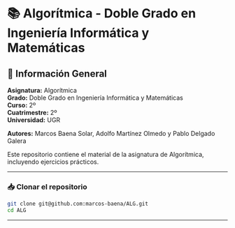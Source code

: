 # 📚 Algorítmica - Doble Grado en Ingeniería Informática y Matemáticas

## 📌 Información General
**Asignatura:** Algorítmica  
**Grado:** Doble Grado en Ingeniería Informática y Matemáticas  
**Curso:** 2º  
**Cuatrimestre:** 2º  
**Universidad:** UGR

**Autores:** Marcos Baena Solar, Adolfo Martínez Olmedo y Pablo Delgado Galera

Este repositorio contiene el material de la asignatura de Algorítmica, incluyendo ejercicios prácticos.

---

### 📥 Clonar el repositorio
```bash
git clone git@github.com:marcos-baena/ALG.git
cd ALG
```

---

